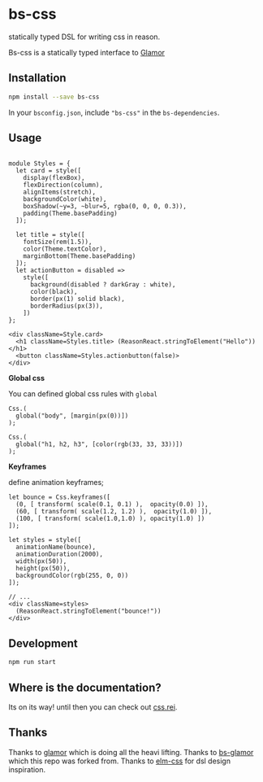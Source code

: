 # bs-css

statically typed DSL for writing css in reason.

Bs-css is a statically typed interface to [Glamor](https://github.com/threepointone/glamor)

## Installation

```sh
npm install --save bs-css
```

In your `bsconfig.json`, include `"bs-css"` in the `bs-dependencies`.

## Usage

```reason

module Styles = {
  let card = style([
    display(flexBox),
    flexDirection(column), 
    alignItems(stretch),
    backgroundColor(white),
    boxShadow(~y=3, ~blur=5, rgba(0, 0, 0, 0.3)),
    padding(Theme.basePadding)
  ]);

  let title = style([
    fontSize(rem(1.5)),
    color(Theme.textColor),
    marginBottom(Theme.basePadding)
  ]);
  let actionButton = disabled =>
    style([
      background(disabled ? darkGray : white),
      color(black),
      border(px(1) solid black),
      borderRadius(px(3)),
    ])
};

<div className=Style.card>
  <h1 className=Styles.title> (ReasonReact.stringToElement("Hello")) </h1>
  <button className=Styles.actionbutton(false)>
</div>
```

**Global css**

 You can defined global css rules with `global`

 ```reason
 Css.(
   global("body", [margin(px(0))])
 );

 Css.(
   global("h1, h2, h3", [color(rgb(33, 33, 33))])
 );
 ```

**Keyframes**

define animation keyframes;

```reason
let bounce = Css.keyframes([
  (0, [ transform( scale(0.1, 0.1) ),  opacity(0.0) ]),
  (60, [ transform( scale(1.2, 1.2) ),  opacity(1.0) ]),
  (100, [ transform( scale(1.0,1.0) ), opacity(1.0) ])
]);

let styles = style([
  animationName(bounce),
  animationDuration(2000),
  width(px(50)),
  height(px(50)),
  backgroundColor(rgb(255, 0, 0))
]);

// ...
<div className=styles>
  (ReasonReact.stringToElement("bounce!"))
</div>
```


## Development

```sh
npm run start
```

## Where is the documentation?
Its on its way!
until then you can check out [css.rei](./src/Css.rei).

## Thanks
Thanks to [glamor](https://github.com/threepointone/glamor) which is doing all the heavi lifting.
Thanks to [bs-glamor](https://github.com/poeschko/bs-glamor) which this repo was forked from.
Thanks to [elm-css](https://github.com/rtfeldman/elm-css) for dsl design inspiration.
